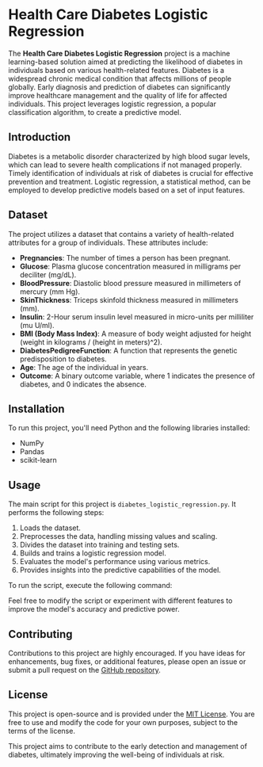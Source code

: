 # Health Care Diabetes Logistic Regression

The **Health Care Diabetes Logistic Regression** project is a machine learning-based solution aimed at predicting the likelihood of diabetes in individuals based on various health-related features. Diabetes is a widespread chronic medical condition that affects millions of people globally. Early diagnosis and prediction of diabetes can significantly improve healthcare management and the quality of life for affected individuals. This project leverages logistic regression, a popular classification algorithm, to create a predictive model.

## Introduction

Diabetes is a metabolic disorder characterized by high blood sugar levels, which can lead to severe health complications if not managed properly. Timely identification of individuals at risk of diabetes is crucial for effective prevention and treatment. Logistic regression, a statistical method, can be employed to develop predictive models based on a set of input features.

## Dataset

The project utilizes a dataset that contains a variety of health-related attributes for a group of individuals. These attributes include:

- **Pregnancies**: The number of times a person has been pregnant.
- **Glucose**: Plasma glucose concentration measured in milligrams per deciliter (mg/dL).
- **BloodPressure**: Diastolic blood pressure measured in millimeters of mercury (mm Hg).
- **SkinThickness**: Triceps skinfold thickness measured in millimeters (mm).
- **Insulin**: 2-Hour serum insulin level measured in micro-units per milliliter (mu U/ml).
- **BMI (Body Mass Index)**: A measure of body weight adjusted for height (weight in kilograms / (height in meters)^2).
- **DiabetesPedigreeFunction**: A function that represents the genetic predisposition to diabetes.
- **Age**: The age of the individual in years.
- **Outcome**: A binary outcome variable, where 1 indicates the presence of diabetes, and 0 indicates the absence.

## Installation

To run this project, you'll need Python and the following libraries installed:

- NumPy
- Pandas
- scikit-learn


## Usage

The main script for this project is `diabetes_logistic_regression.py`. It performs the following steps:

1. Loads the dataset.
2. Preprocesses the data, handling missing values and scaling.
3. Divides the dataset into training and testing sets.
4. Builds and trains a logistic regression model.
5. Evaluates the model's performance using various metrics.
6. Provides insights into the predictive capabilities of the model.

To run the script, execute the following command:


Feel free to modify the script or experiment with different features to improve the model's accuracy and predictive power.

## Contributing

Contributions to this project are highly encouraged. If you have ideas for enhancements, bug fixes, or additional features, please open an issue or submit a pull request on the [GitHub repository](https://github.com/erenduyuk/Health-Care-Diabetes-Logistic-Regression).

## License

This project is open-source and is provided under the [MIT License](LICENSE). You are free to use and modify the code for your own purposes, subject to the terms of the license.

This project aims to contribute to the early detection and management of diabetes, ultimately improving the well-being of individuals at risk.


